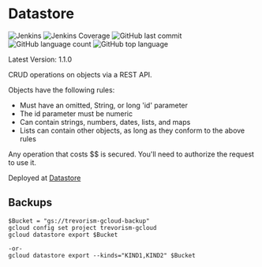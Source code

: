 # Datastore
![Jenkins](https://img.shields.io/jenkins/build/http/trevorism-build.eastus.cloudapp.azure.com/datastore)
![Jenkins Coverage](https://img.shields.io/jenkins/coverage/jacoco/http/trevorism-build.eastus.cloudapp.azure.com/datastore)
![GitHub last commit](https://img.shields.io/github/last-commit/trevorism/datastore)
![GitHub language count](https://img.shields.io/github/languages/count/trevorism/datastore)
![GitHub top language](https://img.shields.io/github/languages/top/trevorism/datastore)

Latest Version: 1.1.0

CRUD operations on objects via a REST API.

Objects have the following rules:
* Must have an omitted, String, or long 'id' parameter
* The id parameter must be numeric
* Can contain strings, numbers, dates, lists, and maps
* Lists can contain other objects, as long as they conform to the above rules

Any operation that costs $$ is secured. You'll need to authorize the request to use it.

Deployed at [Datastore](datastore.trevorism.com)

## Backups
```
$Bucket = "gs://trevorism-gcloud-backup"
gcloud config set project trevorism-gcloud
gcloud datastore export $Bucket

-or-
gcloud datastore export --kinds="KIND1,KIND2" $Bucket
```
